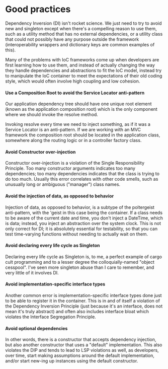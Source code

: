 # Good practices

Dependency Inversion (DI) isn't rocket science. 
We just need to try to avoid new and singleton except when there's a compelling reason to use them, 
such as a utility method that has no external dependencies, or a utility class that could not possibly 
have any purpose outside the framework (interoperability wrappers and dictionary keys are common examples of this).

Many of the problems with IoC frameworks come up when developers are first learning how to use them, 
and instead of actually changing the way they handle dependencies and abstractions to fit the IoC model, 
instead try to manipulate the IoC container to meet the expectations of their old coding style, which 
would often involve high coupling and low cohesion.

#### Use a Composition Root to avoid the Service Locator anti-pattern

Our application dependency tree should have one unique root element (known as the application composition 
root) which is the only component where we should invoke the resolve method.

Invoking resolve every time we need to inject something, as if it was a Service Locator is an anti-pattern. 
If we are working with an MVC framework the composition root should be located in the application class, 
somewhere along the routing logic or in a controller factory class.

#### Avoid Constructor over-injection

Constructor over-injection is a violation of the Single Responsibility Principle. Too many constructor 
arguments indicates too many dependencies; too many dependencies indicates that the class is trying to 
do too much. Usually this error correlates with other code smells, such as unusually long or 
ambiguous ("manager") class names.

#### Avoid the injection of data, as opposed to behavior

Injection of data, as opposed to behavior, is a subtype of the poltergeist anti-pattern, 
with the 'geist in this case being the container. If a class needs to be aware of the current 
date and time, you don't inject a DateTime, which is data; instead, you inject an abstraction 
over the system clock. This is not only correct for DI; it is absolutely essential for testability, 
so that you can test time-varying functions without needing to actually wait on them.

#### Avoid declaring every life cycle as Singleton

Declaring every life cycle as Singleton is, to me, a perfect example of cargo cult programming and to 
a lesser degree the colloquially-named "object cesspool". I've seen more singleton abuse than I care 
to remember, and very little of it involves DI.

#### Avoid implementation-specific interface types

Another common error is implementation-specific interface types done just to be able to register it in 
the container. This is in and of itself a violation of the Dependency Inversion Principle (just because 
it's an interface, does not mean it's truly abstract) and often also includes interface bloat which 
violates the Interface Segregation Principle.

#### Avoid optional dependencies

In other words, there is a constructor that accepts dependency injection, but also another constructor 
that uses a "default" implementation. This also violates the DIP and tends to lead to LSP violations 
as well, as developers, over time, start making assumptions around the default implementation, and/or 
start new-ing up instances using the default constructor.
